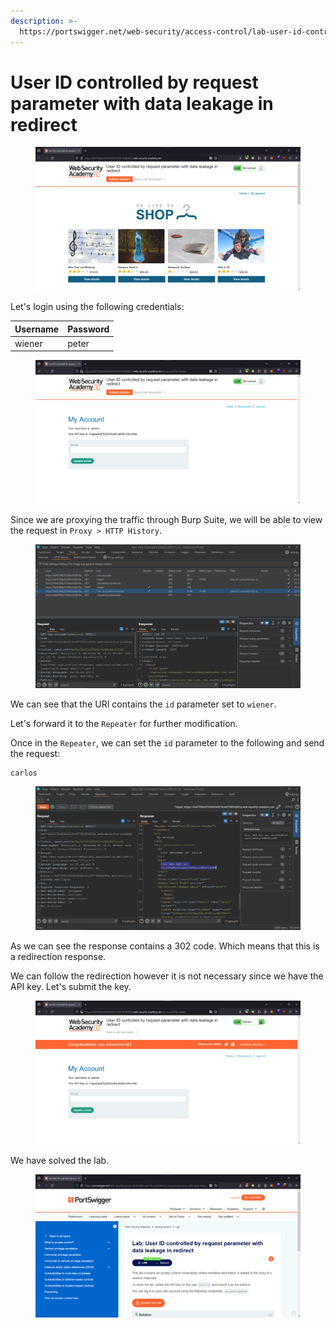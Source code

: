 ```yaml
---
description: >-
  https://portswigger.net/web-security/access-control/lab-user-id-controlled-by-request-parameter-with-data-leakage-in-redirect
---
```


# User ID controlled by request parameter with data leakage in redirect

<figure><img src="../../../.gitbook/assets/1 (152).png" alt=""><figcaption></figcaption></figure>

Let's login using the following credentials:

| Username | Password |
| -------- | -------- |
| wiener   | peter    |

<figure><img src="../../../.gitbook/assets/2 (17).png" alt=""><figcaption></figcaption></figure>

Since we are proxying the traffic through Burp Suite, we will be able to view the request in `Proxy > HTTP History`.

<figure><img src="../../../.gitbook/assets/3 (17).png" alt=""><figcaption></figcaption></figure>

We can see that the URI contains the `id` parameter set to `wiener`.&#x20;

Let's forward it to the `Repeater` for further modification.&#x20;

Once in the `Repeater`, we can set the `id` parameter to the following and send the request:

```
carlos
```

<figure><img src="../../../.gitbook/assets/4 (14).png" alt=""><figcaption></figcaption></figure>

As we can see the response contains a 302 code. Which means that this is a redirection response.&#x20;

We can follow the redirection however it is not necessary since we have the API key. Let's submit the key.

<figure><img src="../../../.gitbook/assets/6 (12).png" alt=""><figcaption></figcaption></figure>

We have solved the lab.

<figure><img src="../../../.gitbook/assets/7 (13).png" alt=""><figcaption></figcaption></figure>
